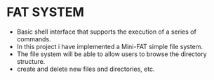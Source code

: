 # FAT SYSTEM 

- Basic shell interface that supports the execution of a series of commands.
- In this project i have implemented a Mini-FAT simple file system. 
- The file system will be able to allow users to browse the directory structure.
- create and delete new files and directories, etc.
